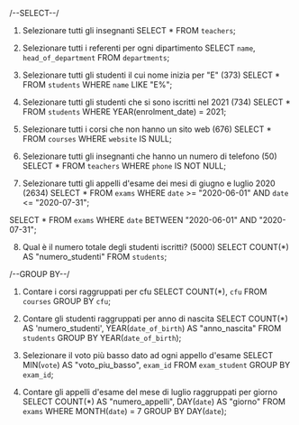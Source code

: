 /--SELECT--/

1. Selezionare tutti gli insegnanti
SELECT * 
FROM `teachers`;

2. Selezionare tutti i referenti per ogni dipartimento
SELECT `name`, `head_of_department` 
FROM `departments`;

3. Selezionare tutti gli studenti il cui nome inizia per "E" (373)
SELECT * 
FROM `students` 
WHERE `name` LIKE "E%";

4. Selezionare tutti gli studenti che si sono iscritti nel 2021 (734)
SELECT * FROM `students` 
WHERE YEAR(enrolment_date) = 2021;

5. Selezionare tutti i corsi che non hanno un sito web (676)
SELECT * FROM `courses` WHERE `website` IS NULL;


6. Selezionare tutti gli insegnanti che hanno un numero di telefono (50)
SELECT * FROM `teachers` WHERE `phone` IS NOT NULL;


7. Selezionare tutti gli appelli d'esame dei mesi di giugno e luglio 2020 (2634)
SELECT *
FROM `exams` 
WHERE `date` >= "2020-06-01"
AND `date` <= "2020-07-31";

SELECT *
FROM `exams` 
WHERE `date` BETWEEN "2020-06-01" AND "2020-07-31";


8. Qual è il numero totale degli studenti iscritti? (5000)
SELECT COUNT(*) AS "numero_studenti" FROM `students`;





/--GROUP BY--/


1. Contare i corsi raggruppati per cfu
SELECT COUNT(*), `cfu` 
FROM `courses` 
GROUP BY `cfu`;


2. Contare gli studenti raggruppati per anno di nascita
SELECT COUNT(*) AS 'numero_studenti', YEAR(`date_of_birth`) AS "anno_nascita"
FROM `students`
GROUP BY YEAR(`date_of_birth`);

3. Selezionare il voto più basso dato ad ogni appello d'esame
SELECT MIN(`vote`) AS "voto_piu_basso", `exam_id` 
FROM `exam_student` 
GROUP BY `exam_id`;


4. Contare gli appelli d'esame del mese di luglio raggruppati per giorno
SELECT COUNT(*) AS "numero_appelli", DAY(`date`) AS "giorno"
FROM `exams`
WHERE MONTH(`date`) = 7
GROUP BY DAY(`date`);